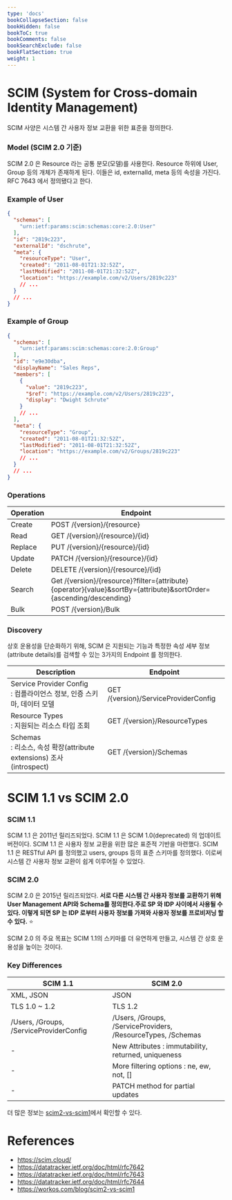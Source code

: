 ```yaml
---
type: 'docs'
bookCollapseSection: false
bookHidden: false
bookToC: true
bookComments: false
bookSearchExclude: false
bookFlatSection: true
weight: 1
---
```


# SCIM (System for Cross-domain Identity Management)

SCIM 사양은 시스템 간 사용자 정보 교환을 위한 표준을 정의한다.

### Model (SCIM 2.0 기준)

SCIM 2.0 은 Resource 라는 공통 분모(모델)를 사용한다. Resource 하위에 User, Group 등의 개체가 존재하게 된다. 이들은 id, externalId, meta 등의 속성을 가진다. RFC 7643 에서 정의됐다고 한다.

### Example of User

```json
{
  "schemas": [
    "urn:ietf:params:scim:schemas:core:2.0:User"
  ],
  "id": "2819c223",
  "externalId": "dschrute",
  "meta": {
    "resourceType": "User",
    "created": "2011-08-01T21:32:52Z",
    "lastModified": "2011-08-01T21:32:52Z",
    "location": "https://example.com/v2/Users/2819c223"
    // ...
  }
  // ...
}
```

### Example of Group

```json
{
  "schemas": [
    "urn:ietf:params:scim:schemas:core:2.0:Group"
  ],
  "id": "e9e30dba",
  "displayName": "Sales Reps",
  "members": [
    {
      "value": "2819c223",
      "$ref": "https://example.com/v2/Users/2819c223",
      "display": "Dwight Schrute"
    }
    // ...
  ],
  "meta": {
    "resourceType": "Group",
    "created": "2011-08-01T21:32:52Z",
    "lastModified": "2011-08-01T21:32:52Z",
    "location": "https://example.com/v2/Groups/2819c223"
    // ...
  }
  // ...
}
```

### Operations

| Operation | Endpoint                                                                                                          |
|-----------|-------------------------------------------------------------------------------------------------------------------|
| Create    | POST /{version}/{resource}                                                                                        |
| Read      | GET /{version}/{resource}/{id}                                                                                    |
| Replace   | PUT /{version}/{resource}/{id}                                                                                    |
| Update    | PATCH /{version}/{resource}/{id}                                                                                  |
| Delete    | DELETE /{version}/{resource}/{id}                                                                                 |
| Search    | Get /{version}/{resource}?filter={attribute}{operator}{value}&sortBy={attribute}&sortOrder={ascending/descending} |
| Bulk      | POST /{version}/Bulk                                                                                              |

### Discovery

상호 운용성을 단순화하기 위해, SCIM 은 지원되는 기능과 특정한 속성 세부 정보(attribute details)를 검색할 수 있는 3가지의 Endpoint 를 정의한다.

| Description                                                    | Endpoint                             |
|----------------------------------------------------------------|--------------------------------------|
| Service Provider Config <br/>: 컴플라이언스 정보, 인증 스키마, 데이터 모델       | GET /{version}/ServiceProviderConfig |
| Resource Types <br/>: 지원되는 리소스 타입 조회                           | GET /{version}/ResourceTypes         |
| Schemas <br/>: 리소스, 속성 확장(attribute extensions) 조사(introspect) | GET /{version}/Schemas               |

# SCIM 1.1 vs SCIM 2.0

### SCIM 1.1

SCIM 1.1 은 2011년 릴리즈되었다. SCIM 1.1 은 SCIM 1.0(deprecated) 의 업데이트 버전이다. SCIM 1.1 은 사용자 정보 교환을 위한 많은 표준적 기반을 마련했다. SCIM 1.1 은 RESTful API 를 정의했고 users,
groups 등의 표준 스키마를 정의했다. 이로써 시스템 간 사용자 정보 교환이 쉽게 이루어질 수 있었다.

### SCIM 2.0

SCIM 2.0 은 2015년 릴리즈되었다. **서로 다른 시스템 간 사용자 정보를 교환하기 위해 User Management API와 Schema를 정의한다.주로 SP 와 IDP 사이에서 사용될 수 있다. 이렇게 되면 SP 는 IDP 로부터 사용자 정보를 가져와
사용자 정보를 프로비저닝 할 수 있다.** ⭐

SCIM 2.0 의 주요 목표는 SCIM 1.1의 스키마를 더 유연하게 만들고, 시스템 간 상호 운용성을 높이는 것이다.

### Key Differences

| SCIM 1.1                                | SCIM 2.0                                                     |
|-----------------------------------------|--------------------------------------------------------------|
| XML, JSON                               | JSON                                                         |
| TLS 1.0 ~ 1.2                           | TLS 1.2                                                      |
| /Users, /Groups, /ServiceProviderConfig | /Users, /Groups, /ServiceProviders, /ResourceTypes, /Schemas |
| -                                       | New Attributes : immutability, returned, uniqueness          |
| -                                       | More filtering options : ne, ew, not, []                     |
| -                                       | PATCH method for partial updates                             |

더 많은 정보는 [scim2-vs-scim1](https://workos.com/blog/scim2-vs-scim1)에서 확인할 수 있다.

# References

* https://scim.cloud/
* https://datatracker.ietf.org/doc/html/rfc7642
* https://datatracker.ietf.org/doc/html/rfc7643
* https://datatracker.ietf.org/doc/html/rfc7644
* https://workos.com/blog/scim2-vs-scim1
